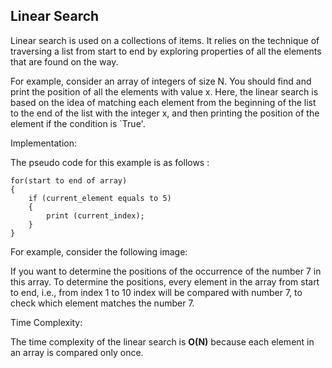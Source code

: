 ##  Linear Search ##

Linear search is used on a collections of items. It relies on the technique of traversing a list from start to end by exploring properties of all the elements that are found on the way.

For example, consider an array of integers of size N. You should find and print the position of all the elements with value x. Here, the linear search is based on the idea of matching each element from the beginning of the list to the end of the list with the integer x, and then printing the position of the element if the condition is `True'.



Implementation:

The pseudo code for this example is as follows :

```
for(start to end of array)
{
    if (current_element equals to 5)
    {
        print (current_index);
    }
}
```

For example, consider the following image:

If you want to determine the positions of the occurrence of the number 7 in this array. To determine the positions, every element in the array from start to end, i.e., from index 1 to 10 index will be compared with number 7, to check which element matches the number 7.

Time Complexity:

The time complexity of the linear search is **O(N)**
because each element in an array is compared only once.
